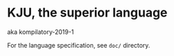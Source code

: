 # KJU, the superior language

aka kompilatory-2019-1

For the language specification, see `doc/` directory.
